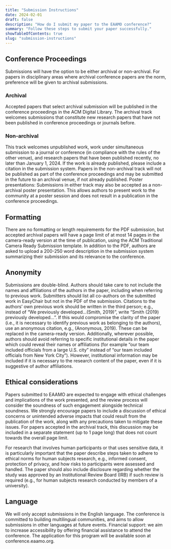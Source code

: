 ```yaml
---
title: "Submission Instructions"
date: 2024-02-01
draft: false
description: "How do I submit my paper to the EAAMO conference?"
summary: "Follow these steps to submit your paper successfully."
showTableOfContents: true
slug: "submission-instructions"
---
```




## Conference Proceedings
Submissions will have the option to be either archival or non-archival. For papers in disciplinary areas where archival conference papers are the norm, preference will be given to archival submissions.

### Archival
Accepted papers that select archival submission will be published in the conference proceedings in the ACM Digital Library. The archival track welcomes submissions that constitute new research papers that have not been published in conference proceedings or journals before. 

### Non-archival
This track welcomes unpublished work, work under simultaneous submission to a journal or conference (in compliance with the rules of the other venue), and research papers that have been published recently, no later than January 1, 2024. If the work is already published, please include a citation in the submission system. Papers in the non-archival track will not be published as part of the conference proceedings and may be submitted in the future to an archival venue, if not already published. 
Poster presentations: Submissions in either track may also be accepted as a non-archival poster presentation. This allows authors to present work to the community at a poster session and does not result in a publication in the conference proceedings. 

## Formatting
There are no formatting or length requirements for the PDF submission, but accepted archival papers will have a page limit of at most 14 pages in the camera-ready version at the time of publication, using the ACM Traditional Camera Ready Submission template. In addition to the PDF, authors are asked to upload a 200-250 word description in the submission system summarizing their submission and its relevance to the conference.

## Anonymity
Submissions are double-blind. Authors should take care to not include the names and affiliations of the authors in the paper, including when referring to previous work. Submitters should list all co-authors on the submitted work in EasyChair but not in the PDF of the submission. Citations to the authors’ own previous work should be written in the third person; e.g., instead of “We previously developed…(Smith, 2019)”, write “Smith (2019) previously developed…”. If this would compromise the clarity of the paper (i.e., it is necessary to identify previous work as belonging to the authors), use an anonymous citation, e.g., (Anonymous, 2019). These can be replaced in the camera-ready version. Additionally, wherever possible, authors should avoid referring to specific institutional details in the paper which could reveal their names or affiliations (for example “our team included officials from a large U.S. city” instead of “our team included officials from New York City”). However, institutional information may be included if it is necessary to the research content of the paper, even if it is suggestive of author affiliations.

## Ethical considerations
Papers submitted to EAAMO are expected to engage with ethical challenges and implications of the work presented, and the review process will consider the soundness of such engagement alongside technical soundness. We strongly encourage papers to include a discussion of ethical concerns or unintended adverse impacts that could result from the publication of the work, along with any precautions taken to mitigate these issues. For papers accepted in the archival track, this discussion may be included in a separate statement (up to 1 page long) that does not count towards the overall page limit.

For research that involves human participants or that uses sensitive data, it is particularly important that the paper describe steps taken to adhere to ethical norms for human subjects research, e.g., informed consent, protection of privacy, and how risks to participants were assessed and handled. The paper should also include disclosure regarding whether the study was approved by an Institutional Review Board (IRB) if such review is required (e.g., for human subjects research conducted by members of a university).

## Language
We will only accept submissions in the English language. The conference is committed to building multilingual communities, and aims to allow submissions in other languages at future events.
Financial support: we aim to increase accessibility by offering financial assistance to attend the conference. The application for this program will be available soon at conference.eaamo.org.